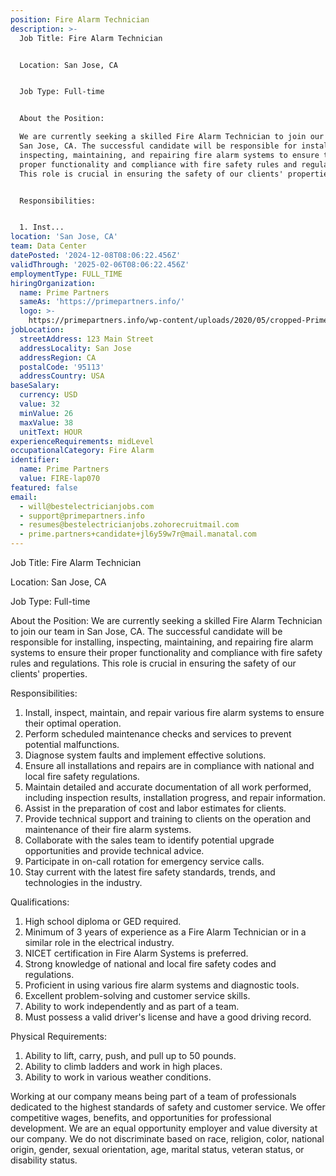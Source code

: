 ```yaml
---
position: Fire Alarm Technician
description: >-
  Job Title: Fire Alarm Technician


  Location: San Jose, CA


  Job Type: Full-time


  About the Position:

  We are currently seeking a skilled Fire Alarm Technician to join our team in
  San Jose, CA. The successful candidate will be responsible for installing,
  inspecting, maintaining, and repairing fire alarm systems to ensure their
  proper functionality and compliance with fire safety rules and regulations.
  This role is crucial in ensuring the safety of our clients' properties.


  Responsibilities:


  1. Inst...
location: 'San Jose, CA'
team: Data Center
datePosted: '2024-12-08T08:06:22.456Z'
validThrough: '2025-02-06T08:06:22.456Z'
employmentType: FULL_TIME
hiringOrganization:
  name: Prime Partners
  sameAs: 'https://primepartners.info/'
  logo: >-
    https://primepartners.info/wp-content/uploads/2020/05/cropped-Prime-Partners-Logo-NO-BG-1-1.png
jobLocation:
  streetAddress: 123 Main Street
  addressLocality: San Jose
  addressRegion: CA
  postalCode: '95113'
  addressCountry: USA
baseSalary:
  currency: USD
  value: 32
  minValue: 26
  maxValue: 38
  unitText: HOUR
experienceRequirements: midLevel
occupationalCategory: Fire Alarm
identifier:
  name: Prime Partners
  value: FIRE-lap070
featured: false
email:
  - will@bestelectricianjobs.com
  - support@primepartners.info
  - resumes@bestelectricianjobs.zohorecruitmail.com
  - prime.partners+candidate+jl6y59w7r@mail.manatal.com
---
```




Job Title: Fire Alarm Technician

Location: San Jose, CA

Job Type: Full-time

About the Position:
We are currently seeking a skilled Fire Alarm Technician to join our team in San Jose, CA. The successful candidate will be responsible for installing, inspecting, maintaining, and repairing fire alarm systems to ensure their proper functionality and compliance with fire safety rules and regulations. This role is crucial in ensuring the safety of our clients' properties.

Responsibilities:

1. Install, inspect, maintain, and repair various fire alarm systems to ensure their optimal operation.
2. Perform scheduled maintenance checks and services to prevent potential malfunctions.
3. Diagnose system faults and implement effective solutions.
4. Ensure all installations and repairs are in compliance with national and local fire safety regulations.
5. Maintain detailed and accurate documentation of all work performed, including inspection results, installation progress, and repair information.
6. Assist in the preparation of cost and labor estimates for clients.
7. Provide technical support and training to clients on the operation and maintenance of their fire alarm systems.
8. Collaborate with the sales team to identify potential upgrade opportunities and provide technical advice.
9. Participate in on-call rotation for emergency service calls.
10. Stay current with the latest fire safety standards, trends, and technologies in the industry.

Qualifications:

1. High school diploma or GED required.
2. Minimum of 3 years of experience as a Fire Alarm Technician or in a similar role in the electrical industry.
3. NICET certification in Fire Alarm Systems is preferred.
4. Strong knowledge of national and local fire safety codes and regulations.
5. Proficient in using various fire alarm systems and diagnostic tools.
6. Excellent problem-solving and customer service skills.
7. Ability to work independently and as part of a team.
8. Must possess a valid driver's license and have a good driving record.

Physical Requirements:

1. Ability to lift, carry, push, and pull up to 50 pounds.
2. Ability to climb ladders and work in high places.
3. Ability to work in various weather conditions.

Working at our company means being part of a team of professionals dedicated to the highest standards of safety and customer service. We offer competitive wages, benefits, and opportunities for professional development. We are an equal opportunity employer and value diversity at our company. We do not discriminate based on race, religion, color, national origin, gender, sexual orientation, age, marital status, veteran status, or disability status.